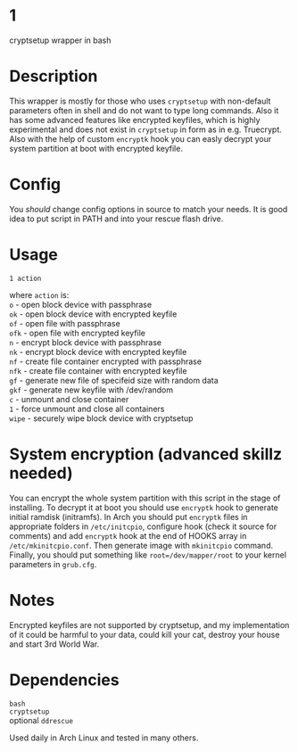 # 1
cryptsetup wrapper in bash

# Description
This wrapper is mostly for those who uses `cryptsetup` with non-default parameters often in shell and do not want to type long commands. Also it has some advanced features like encrypted keyfiles, which is highly experimental and does not exist in `cryptsetup` in form as in e.g. Truecrypt. Also with the help of custom `encryptk` hook you can easly decrypt your system partition at boot with encrypted keyfile.

# Config
You *should* change config options in source to match your needs. It is good idea to put script in PATH and into your rescue flash drive.

# Usage
`1 action`

where `action` is:  
`o` - open block device with passphrase  
`ok` - open block device with encrypted keyfile  
`of` - open file with passphrase  
`ofk` - open file with encrypted keyfile  
`n` - encrypt block device with passphrase  
`nk` - encrypt block device with encrypted keyfile  
`nf` - create file container encrypted with passphrase  
`nfk` - create file container with encrypted keyfile  
`gf` - generate new file of specifeid size with random data  
`gkf` - generate new keyfile with /dev/random  
`c` - unmount and close container  
`1` - force unmount and close all containers  
`wipe` - securely wipe block device with cryptsetup  

# System encryption (advanced skillz needed)
You can encrypt the whole system partition with this script in the stage of installing. To decrypt it at boot you should use `encryptk` hook to generate initial ramdisk (initramfs). In Arch you should put `encryptk` files in appropriate folders in `/etc/initcpio`, configure hook (check it source for comments) and add `encryptk` hook at the end of HOOKS array in `/etc/mkinitcpio.conf`. Then generate image with `mkinitcpio` command. Finally, you should put something like `root=/dev/mapper/root` to your kernel parameters in `grub.cfg`.

# Notes
Encrypted keyfiles are not supported by cryptsetup, and my implementation of it could be harmful to your data, could kill your cat, destroy your house and start 3rd World War.

# Dependencies
`bash`  
`cryptsetup`  
optional `ddrescue`  

Used daily in Arch Linux and tested in many others.
